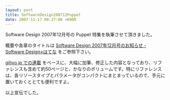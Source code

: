 ```yaml
---
layout: post
title: SoftwareDesign200712Puppet
date: 2007-11-17 00:37:00 +0900
---
```



Software Design 2007年12月号の Puppet 特集を執筆させて頂きました。

概要や各章のタイトルは [Software Design 2007年12月号のお知らせ - Software Design×はてな](http://d.hatena.ne.jp/software_design/20071116) をご参照下さい。

[gihyo.jp での連載](http://gihyo.jp/admin/serial/01/puppet) をベースに、大幅に加筆、修正した内容となっており、リファレンスも含めて約50ページと、かなりのボリュームです。特にリファレンスは、各リソースタイプとパラメータがコンパクトにまとまっているので、手元に置いておくととても便利ですよ。

以上宣伝でした。
